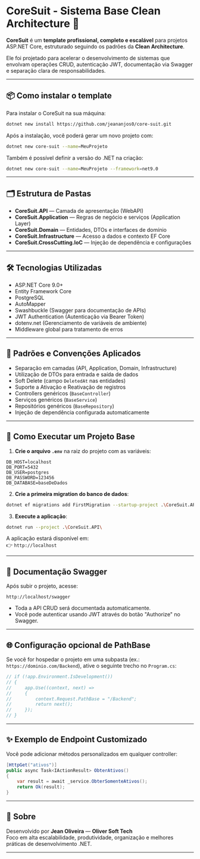 
# CoreSuit - Sistema Base Clean Architecture 🚀

**CoreSuit** é um **template profissional, completo e escalável** para projetos ASP.NET Core, estruturado seguindo os padrões da **Clean Architecture**.

Ele foi projetado para acelerar o desenvolvimento de sistemas que envolvam operações CRUD, autenticação JWT, documentação via Swagger e separação clara de responsabilidades.

---

## 📦 Como instalar o template

Para instalar o CoreSuit na sua máquina:

```bash
dotnet new install https://github.com/jeananjos0/core-suit.git
```

Após a instalação, você poderá gerar um novo projeto com:

```bash
dotnet new core-suit --name=MeuProjeto
```

Também é possível definir a versão do .NET na criação:

```bash
dotnet new core-suit --name=MeuProjeto --framework=net9.0
```

---

## 🗂 Estrutura de Pastas

- **CoreSuit.API** — Camada de apresentação (WebAPI)
- **CoreSuit.Application** — Regras de negócio e serviços (Application Layer)
- **CoreSuit.Domain** — Entidades, DTOs e interfaces de domínio
- **CoreSuit.Infrastructure** — Acesso a dados e contexto EF Core
- **CoreSuit.CrossCutting.IoC** — Injeção de dependência e configurações

---

## 🛠 Tecnologias Utilizadas

- ASP.NET Core 9.0+
- Entity Framework Core
- PostgreSQL
- AutoMapper
- Swashbuckle (Swagger para documentação de APIs)
- JWT Authentication (Autenticação via Bearer Token)
- dotenv.net (Gerenciamento de variáveis de ambiente)
- Middleware global para tratamento de erros

---

## 🎯 Padrões e Convenções Aplicados

- Separação em camadas (API, Application, Domain, Infrastructure)
- Utilização de DTOs para entrada e saída de dados
- Soft Delete (campo `DeletedAt` nas entidades)
- Suporte a Ativação e Reativação de registros
- Controllers genéricos (`BaseController`)
- Serviços genéricos (`BaseService`)
- Repositórios genéricos (`BaseRepository`)
- Injeção de dependência configurada automaticamente

---

## 🚀 Como Executar um Projeto Base

1. **Crie o arquivo `.env`** na raiz do projeto com as variáveis:

```
DB_HOST=localhost
DB_PORT=5432
DB_USER=postgres
DB_PASSWORD=123456
DB_DATABASE=baseDeDados
```

2. **Crie a primeira migration do banco de dados**:

```bash
dotnet ef migrations add FirstMigration --startup-project .\CoreSuit.API\ --project .\CoreSuit.Infrastructure\
```

3. **Execute a aplicação**:

```bash
dotnet run --project .\CoreSuit.API\
```

A aplicação estará disponível em:  
👉 `http://localhost`

---

## 📄 Documentação Swagger

Após subir o projeto, acesse:

```
http://localhost/swagger
```

- Toda a API CRUD será documentada automaticamente.
- Você pode autenticar usando JWT através do botão "Authorize" no Swagger.

---

## 🌐 Configuração opcional de PathBase

Se você for hospedar o projeto em uma subpasta (ex.: `https://dominio.com/Backend`), ative o seguinte trecho no `Program.cs`:

```csharp
// if (!app.Environment.IsDevelopment())
// {
//     app.Use((context, next) =>
//     {
//         context.Request.PathBase = "/Backend";
//         return next();
//     });
// }
```

---

## ✨ Exemplo de Endpoint Customizado

Você pode adicionar métodos personalizados em qualquer controller:

```csharp
[HttpGet("ativos")]
public async Task<IActionResult> ObterAtivos()
{
    var result = await _service.ObterSomenteAtivos();
    return Ok(result);
}
```


---

## 💼 Sobre

Desenvolvido por **Jean Oliveira** — **Oliver Soft Tech**  
Foco em alta escalabilidade, produtividade, organização e melhores práticas de desenvolvimento .NET.

---
